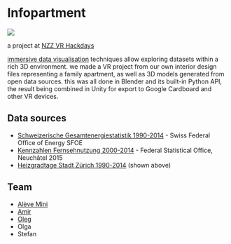 # Infopartment

![](http://all.utou.ch/iot/infopartment-heizung.gif)

a project at [NZZ VR Hackdays](http://hackdays.nzz.ch/vr15/)

[immersive data visualisation](http://arxiv.org/pdf/1410.7670.pdf) techniques allow exploring datasets within a rich 3D environment. we made a VR project from our own interior design files representing a family apartment, as well as 3D models generated from open data sources. this was all done in Blender and its built-in Python API, the result being combined in Unity for export to Google Cardboard and other VR devices.

## Data sources

- [Schweizerische Gesamtenergiestatistik 1990-2014](http://www.bfe.admin.ch/dokumentation/publikationen/index.html?start=0&lang=de&marker_suche=1&ps_text=Schweizerische+Gesamtenergiestatistik&ps_nr=&ps_date_day=Tag&ps_date_month=Monat&ps_date_year=Jahr&ps_autor=&ps_date2_day=Tag&ps_date2_month=Monat&ps_date2_year=Jahr&ps_show_typ=no&ps_show_kat=no) - Swiss Federal Office of Energy SFOE
- [Kennzahlen Fernsehnutzung 2000-2014](http://www.bfs.admin.ch/bfs/portal/de/index/themen/16/03/key/ind16.indicator.16010305.160105.html) - Federal Statistical Office, Neuchâtel 2015
- [Heizgradtage Stadt Zürich 1990-2014](https://www.stadt-zuerich.ch/heizgradtage) (shown above)

## Team

- [Alève Mini](http://alevemine.com)
- [Amir](https://github.com/tumid)
- [Oleg](https://github.com/loleg)
- Olga
- Stefan
